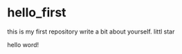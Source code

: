 # hello_first
this is my first repository
write a bit about yourself. littl star
<div>
  hello word!
</div>
